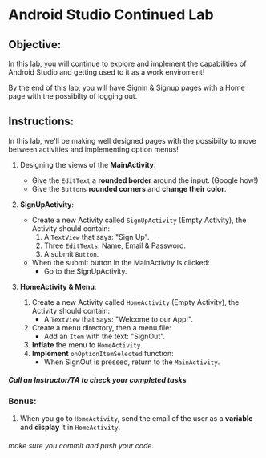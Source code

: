 # Android Studio Continued Lab

## Objective: 
In this lab, you will continue to explore and implement the capabilities of Android Studio and getting used to it as a work enviroment!  

By the end of this lab, you will have Signin & Signup pages with a Home page with the possibilty of logging out.  

## Instructions:

In this lab, we'll be making well designed pages with the possibilty to move between activities and implementing option menus!  

1. Designing the views of the **MainActivity**:
    - Give the `EditText` a **rounded border** around the input. (Google how!)
    - Give the `Buttons` **rounded corners** and **change their color**.

2. **SignUpActivity**:
    - Create a new Activity called `SignUpActivity` (Empty Activity), the Activity should contain:
        1. A `TextView` that says: "Sign Up".
        2. Three `EditTexts`: Name, Email & Password.
        3. A submit `Button`.
    - When the submit button in the MainActivity is clicked:
        - Go to the SignUpActivity.

3. **HomeActivity & Menu**:
      1. Create a new Activity called `HomeActivity` (Empty Activity), the Activity should contain:
            - A `TextView` that says: "Welcome to our App!".
      2. Create a menu directory, then a menu file:
            - Add an `Item` with the text: "SignOut".
      3. **Inflate** the menu to `HomeActivity`.
      4. **Implement** `onOptionItemSelected` function:
            - When SignOut is pressed, return to the `MainActivity`.


##### Call an Instructor/TA to check your completed tasks

### Bonus:

1. When you go to `HomeActivity`, send the email of the user as a **variable** and **display** it in `HomeActivity`.
 
###### make sure you commit and push your code.
